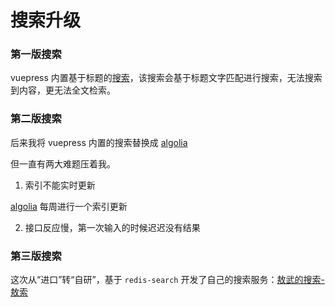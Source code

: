 # 搜索升级

### 第一版搜索

vuepress 内置基于标题的[搜索](https://v1.vuepress.vuejs.org/zh/theme/default-theme-config.html#%E5%86%85%E7%BD%AE%E6%90%9C%E7%B4%A2)，该搜索会基于标题文字匹配进行搜索，无法搜索到内容，更无法全文检索。

### 第二版搜索

后来我将 vuepress 内置的搜索替换成 [algolia](https://z.wiki/misc/algolia.html) 

<ImgView title="搜索升级" url="https://2.z.wiki/autoupload/20240208/2u0S.804X1112-image.png" />

但一直有两大难题压着我。

1. 索引不能实时更新

[algolia](https://www.algolia.com/) 每周进行一个索引更新

<ImgView title="搜索升级" url="https://5.z.wiki/autoupload/20240208/Hm4U.936X1388-image.png" />

2. 接口反应慢，第一次输入的时候迟迟没有结果

### 第三版搜索

这次从“进口”转“自研”，基于 `redis-search` 开发了自己的搜索服务：[敖武的搜索-敖索](https://playground.z.wiki/search/page)

<ImgView title="搜索升级" url="https://1.z.wiki/autoupload/20240208/XLaC.2666X4034-image.png" />

